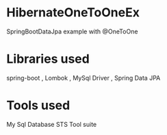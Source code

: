 # HibernateOneToOneEx
SpringBootDataJpa example with @OneToOne 
# Libraries used
spring-boot ,
Lombok ,
MySql Driver ,
Spring Data JPA 
# Tools used
My Sql Database
STS Tool suite

